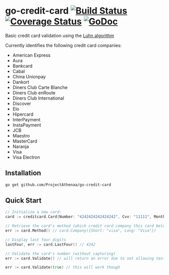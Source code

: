 # go-credit-card [![Build Status](https://travis-ci.org/ProjectAthenaa/go-credit-card.svg?branch=master)](https://travis-ci.org/ProjectAthenaa/go-credit-card) [![Coverage Status](https://coveralls.io/repos/ProjectAthenaa/go-credit-card/badge.svg?branch=master&service=github)](https://coveralls.io/github/ProjectAthenaa/go-credit-card?branch=master) [![GoDoc](https://godoc.org/github.com/ProjectAthenaa/go-credit-card?status.svg)](https://godoc.org/github.com/ProjectAthenaa/go-credit-card)

Basic credit card validation using the [Luhn algorithm](http://en.wikipedia.org/wiki/Luhn_algorithm)

Currently identifies the following credit card companies:

- American Express
- Aura
- Bankcard
- Cabal
- China Unionpay
- Dankort
- Diners Club Carte Blanche
- Diners Club enRoute
- Diners Club International
- Discover
- Elo
- Hipercard
- InterPayment
- InstaPayment
- JCB
- Maestro
- MasterCard
- Naranja
- Visa
- Visa Electron

## Installation

```bash
go get github.com/ProjectAthenaa/go-credit-card
```

## Quick Start

```go
// Initialize a new card:
card := creditcard.Card{Number: "4242424242424242", Cvv: "11111", Month: "02", Year: "2016"}

// Retrieve the card's method (which credit card company this card belongs to)
err := card.Method() // card.Company({Short: "visa", Long: "Visa"})

// Display last four digits
lastFour, err := card.LastFour() // 4242

// Validate the card's number (without capturing)
err := card.Validate() // will return an error due to not allowing test cards

err := card.Validate(true) // this will work though
```
